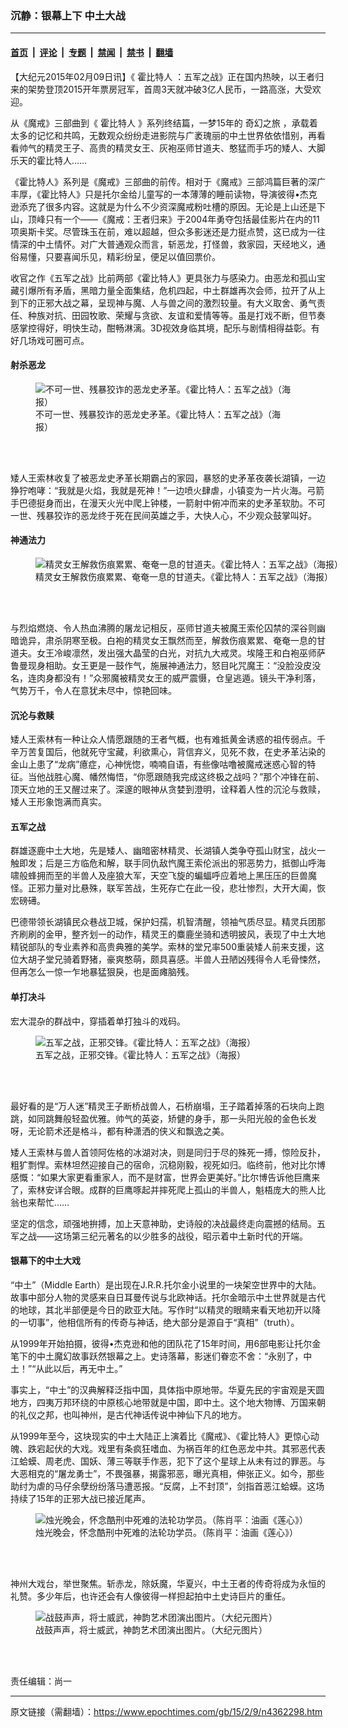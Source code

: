 ### 沉静：银幕上下 中土大战

---

#### [首页](../../../..?n4362298) &nbsp;|&nbsp; [评论](../../../../../epoch-comment?n4362298) &nbsp;|&nbsp; [专题](../../../../../epoch-special?n4362298) &nbsp;|&nbsp; [禁闻](../../../../../epoch-news?n4362298) &nbsp;|&nbsp; [禁书](../../../../../books?n4362298) &nbsp;|&nbsp; [翻墙](https://github.com/gfw-breaker/nogfw/blob/master/README.md?n4362298)


<div class="post_content" id="artbody" itemprop="articleBody">
 <!-- article content begin -->
 <p>
  【大纪元2015年02月09日讯】《
  <ok href="https://www.epochtimes.com/gb/tag/%E9%9C%8D%E6%AF%94%E7%89%B9%E4%BA%BA.html">
   霍比特人
  </ok>
  ：五军之战》正在国内热映，以王者归来的架势登顶2015开年票房冠军，首周3天就冲破3亿人民币，一路高涨，大受欢迎。
 </p>
 <p>
  从《魔戒》三部曲到《
  <ok href="https://www.epochtimes.com/gb/tag/%E9%9C%8D%E6%AF%94%E7%89%B9%E4%BA%BA.html">
   霍比特人
  </ok>
  》系列终结篇，一梦15年的
  <ok href="https://www.epochtimes.com/gb/tag/%E5%A5%87%E5%B9%BB%E4%B9%8B%E6%97%85.html">
   奇幻之旅
  </ok>
  ，承载着太多的记忆和共鸣，无数观众纷纷走进影院与广袤瑰丽的中土世界依依惜别，再看看帅气的精灵王子、高贵的精灵女王、灰袍巫师甘道夫、憨猛而手巧的矮人、大脚乐天的霍比特人……
 </p>
 <p>
  《霍比特人》系列是《魔戒》三部曲的前传。相对于《魔戒》三部鸿篇巨著的深广丰厚，《霍比特人》只是托尔金给儿童写的一本薄薄的睡前读物，导演彼得•杰克逊添充了很多内容。这就是为什么不少资深魔戒粉吐槽的原因。无论是上山还是下山，顶峰只有一个——《魔戒：王者归来》于2004年勇夺包括最佳影片在内的11项奥斯卡奖。尽管珠玉在前，难以超越，但众多影迷还是力挺点赞，这已成为一往情深的中土情怀。对广大普通观众而言，斩恶龙，打怪兽，救家园，天经地义，通俗易懂，只要喜闻乐见，精彩纷呈，便足以值回票价。
 </p>
 <p>
  收官之作《五军之战》比前两部《霍比特人》更具张力与感染力。由恶龙和孤山宝藏引爆所有矛盾，黑暗力量全面集结，危机四起，中土群雄再次会师，拉开了从上到下的正邪大战之幕，呈现神与魔、人与兽之间的激烈较量。有大义取舍、勇气责任、种族对抗、田园牧歌、荣耀与贪欲、友谊和爱情等等。虽是打戏不断，但节奏感掌控得好，明快生动，酣畅淋漓。3D视效身临其境，配乐与剧情相得益彰。有好几场戏可圈可点。
 </p>
 <h4>
  射杀恶龙
 </h4>
 <figure aria-describedby="caption-attachment-5826030" class="wp-caption aligncenter" id="attachment_5826030" style="width: 408px">
  <ok href=" https://i.epochtimes.com/assets/uploads/2015/02/1502081335532158.jpg" rel="noreferrer noopener" target="_blank">
   <img alt="不可一世、残暴狡诈的恶龙史矛革。《霍比特人：五军之战》（海报） " class="size-large wp-image-5826030" src="https://i.epochtimes.com/assets/uploads/2015/02/1502081335532158.jpg" title="不可一世、残暴狡诈的恶龙史矛革。《霍比特人：五军之战》（海报） "/>
  </ok>
  <br/><figcaption class="wp-caption-text" id="caption-attachment-5826030">
   不可一世、残暴狡诈的恶龙史矛革。《霍比特人：五军之战》（海报）
  </figcaption><br/>
 </figure><br/>
 <p>
  矮人王索林收复了被恶龙史矛革长期霸占的家园，暴怒的史矛革夜袭长湖镇，一边狰狞咆哮：“我就是火焰，我就是死神！”一边喷火肆虐，小镇变为一片火海。弓箭手巴德挺身而出，在漫天火光中爬上钟楼，一箭射中俯冲而来的史矛革软肋。不可一世、残暴狡诈的恶龙终于死在民间英雄之手，大快人心，不少观众鼓掌叫好。
 </p>
 <h4>
  神通法力
 </h4>
 <figure aria-describedby="caption-attachment-5826038" class="wp-caption aligncenter" id="attachment_5826038" style="width: 518px">
  <ok href=" https://i.epochtimes.com/assets/uploads/2015/02/1502081340302158.jpg" rel="noreferrer noopener" target="_blank">
   <img alt="精灵女王解救伤痕累累、奄奄一息的甘道夫。《霍比特人：五军之战》（海报）" class="size-large wp-image-5826038" src="https://i.epochtimes.com/assets/uploads/2015/02/1502081340302158.jpg" title="精灵女王解救伤痕累累、奄奄一息的甘道夫。《霍比特人：五军之战》（海报）"/>
  </ok>
  <br/><figcaption class="wp-caption-text" id="caption-attachment-5826038">
   精灵女王解救伤痕累累、奄奄一息的甘道夫。《霍比特人：五军之战》（海报）
  </figcaption><br/>
 </figure><br/>
 <p>
  与烈焰燃烧、令人热血沸腾的屠龙记相反，巫师甘道夫被魔王索伦囚禁的深谷则幽暗诡异，肃杀阴寒至极。白袍的精灵女王飘然而至，解救伤痕累累、奄奄一息的甘道夫。女王冷峻凛然，发出强大晶莹的白光，对抗九大戒灵。埃隆王和白袍巫师萨鲁曼现身相助。女王更是一鼓作气，施展神通法力，怒目叱咒魔王：“没脸没皮没名，连肉身都没有！”众邪魔被精灵女王的威严震慑，仓皇逃遁。镜头干净利落，气势万千，令人在意犹未尽中，惊艳回味。
 </p>
 <h4>
  沉沦与救赎
 </h4>
 <p>
  矮人王索林有一种让众人情愿跟随的王者气概，也有难抵黄金诱惑的祖传弱点。千辛万苦复国后，他就死守宝藏，利欲熏心，背信弃义，见死不救，在史矛革沾染的金山上患了“龙病”癔症，心神恍惚，喃喃自语，有些像咕噜被魔戒迷惑心智的特征。当他战胜心魔、幡然悔悟，“你愿跟随我完成这终极之战吗？”那个冲锋在前、顶天立地的王又醒过来了。深邃的眼神从贪婪到澄明，诠释着人性的沉沦与救赎，矮人王形象饱满而真实。
 </p>
 <h4>
  五军之战
 </h4>
 <p>
  群雄逐鹿中土大地，先是矮人、幽暗密林精灵、长湖镇人类争夺孤山财宝，战火一触即发；后是三方临危和解，联手同仇敌忾魔王索伦派出的邪恶势力，抵御山呼海啸般蜂拥而至的半兽人及座狼大军，天空飞旋的蝙蝠呼应着地上黑压压的巨兽魔怪。正邪力量对比悬殊，联军苦战，生死存亡在此一役，悲壮惨烈，大开大阖，恢宏磅礡。
 </p>
 <p>
  巴德带领长湖镇民众巷战卫城，保护妇孺，机智清醒，领袖气质尽显。精灵兵团那齐刷刷的金甲，整齐划一的动作，精灵王的麋鹿坐骑和透明披风，表现了中土大地精锐部队的专业素养和高贵典雅的美学。索林的堂兄率500重装矮人前来支援，这位大胡子堂兄骑着野猪，豪爽憨萌，颇具喜感。半兽人丑陋凶残得令人毛骨悚然，但再怎么一惊一乍地暴猛狠戾，也是面瘫脑残。
 </p>
 <h4>
  单打决斗
 </h4>
 <p>
  宏大混杂的群战中，穿插着单打独斗的戏码。
 </p>
 <figure aria-describedby="caption-attachment-5826047" class="wp-caption aligncenter" id="attachment_5826047" style="width: 550px">
  <ok href=" https://i.epochtimes.com/assets/uploads/2015/02/1502081344402158.jpg" rel="noreferrer noopener" target="_blank">
   <img alt="五军之战，正邪交锋。《霍比特人：五军之战》（海报）" class="size-large wp-image-5826047" src="https://i.epochtimes.com/assets/uploads/2015/02/1502081344402158.jpg" title="五军之战，正邪交锋。《霍比特人：五军之战》（海报）"/>
  </ok>
  <br/><figcaption class="wp-caption-text" id="caption-attachment-5826047">
   五军之战，正邪交锋。《霍比特人：五军之战》（海报）
  </figcaption><br/>
 </figure><br/>
 <p>
  最好看的是“万人迷”精灵王子断桥战兽人，石桥崩塌，王子踏着掉落的石块向上跑跳，如同跳舞般轻盈优雅。帅气的英姿，矫健的身手，那一头阳光般的金色长发呀，无论箭术还是格斗，都有种潇洒的侠义和飘逸之美。
 </p>
 <p>
  矮人王索林与兽人首领阿佐格的冰湖对决，则是同归于尽的殊死一搏，惊险反扑，粗犷剽悍。索林坦然迎接自己的宿命，沉稳刚毅，视死如归。临终前，他对比尔博感慨：“如果大家更看重家人，而不是财富，世界会更美好。”比尔博告诉他巨鹰来了，索林安详合眼。成群的巨鹰啄起并摔死爬上孤山的半兽人，魁梧庞大的熊人比翁也来帮忙……
 </p>
 <p>
  坚定的信念，顽强地拚搏，加上天意神助，史诗般的决战最终走向震撼的结局。五军之战——这场第三纪元著名的以少胜多的战役，昭示着中土新时代的开端。
 </p>
 <h4>
  银幕下的中土大戏
 </h4>
 <p>
  “中土”（Middle Earth）是出现在J.R.R.托尔金小说里的一块架空世界中的大陆。故事中部分人物的灵感来自日耳曼传说与北欧神话。托尔金暗示中土世界就是古代的地球，其北半部便是今日的欧亚大陆。写作时“以精灵的眼睛来看天地初开以降的一切事”，他相信所有的传奇与神话，绝大部分是源自于“真相”（truth）。
 </p>
 <p>
  从1999年开始拍摄，彼得•杰克逊和他的团队花了15年时间，用6部电影让托尔金笔下的中土魔幻故事跃然银幕之上。史诗落幕，影迷们眷恋不舍：“永别了，中土！”“从此以后，再无中土。”
 </p>
 <p>
  事实上，“中土”的汉典解释泛指中国，具体指中原地带。华夏先民的宇宙观是天圆地方，四夷万邦环绕的中原核心地带就是中国，即中土。这个地大物博、万国来朝的礼仪之邦，也叫神州，是古代神话传说中神仙下凡的地方。
 </p>
 <p>
  从1999年至今，这块现实的中土大陆正上演着比《魔戒》、《霍比特人》更惊心动魄、跌宕起伏的大戏。戏里有条疯狂嗜血、为祸百年的红色恶龙中共。其邪恶代表江蛤蟆、周老虎、国妖、薄三等联手作恶，犯下了这个星球上从未有过的罪恶。与大恶相克的“屠龙勇士”，不畏强暴，揭露邪恶，曝光真相，伸张正义。如今，那些助纣为虐的马仔余孽纷纷落马遭恶报。“反腐，上不封顶”，剑指首恶江蛤蟆。这场持续了15年的正邪大战已接近尾声。
 </p>
 <figure aria-describedby="caption-attachment-5826056" class="wp-caption aligncenter" id="attachment_5826056" style="width: 600px">
  <ok href=" https://i.epochtimes.com/assets/uploads/2015/02/1502081351162158-600x596.jpg" rel="noreferrer noopener" target="_blank">
   <img alt="烛光晚会，怀念酷刑中死难的法轮功学员。（陈肖平：油画《莲心》）" class="size-large wp-image-5826056" src="https://i.epochtimes.com/assets/uploads/2015/02/1502081351162158-600x596.jpg" title="烛光晚会，怀念酷刑中死难的法轮功学员。（陈肖平：油画《莲心》）"/>
  </ok>
  <br/><figcaption class="wp-caption-text" id="caption-attachment-5826056">
   烛光晚会，怀念酷刑中死难的法轮功学员。（陈肖平：油画《莲心》）
  </figcaption><br/>
 </figure><br/>
 <p>
  神州大戏台，举世聚焦。斩赤龙，除妖魔，华夏兴，中土王者的传奇将成为永恒的礼赞。多少年后，也许还会有人像彼得一样担起拍中土史诗巨片的重任。
 </p>
 <figure aria-describedby="caption-attachment-5826066" class="wp-caption aligncenter" id="attachment_5826066" style="width: 503px">
  <ok href=" https://i.epochtimes.com/assets/uploads/2015/02/1502081407392158.jpg" rel="noreferrer noopener" target="_blank">
   <img alt="战鼓声声，将士威武，神韵艺术团演出图片。（大纪元图片）" class="size-large wp-image-5826066" src="https://i.epochtimes.com/assets/uploads/2015/02/1502081407392158.jpg" title="战鼓声声，将士威武，神韵艺术团演出图片。（大纪元图片）"/>
  </ok>
  <br/><figcaption class="wp-caption-text" id="caption-attachment-5826066">
   战鼓声声，将士威武，神韵艺术团演出图片。（大纪元图片）
  </figcaption><br/>
 </figure><br/>
 <p>
  责任编辑：尚一
 </p>
 <p>
 </p>
 <!-- article content end -->
 <div id="below_article_ad">
 </div>
</div>


---

原文链接（需翻墙）：https://www.epochtimes.com/gb/15/2/9/n4362298.htm